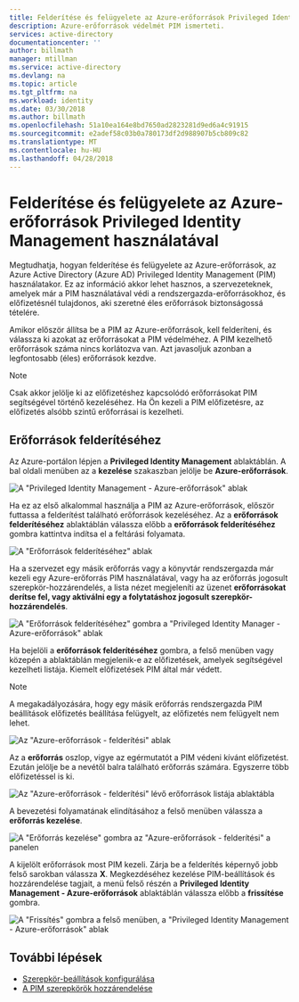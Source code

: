 ```yaml
---
title: Felderítése és felügyelete az Azure-erőforrások Privileged Identity Management használatával |} Microsoft Docs
description: Azure-erőforrások védelmét PIM ismerteti.
services: active-directory
documentationcenter: ''
author: billmath
manager: mtillman
ms.service: active-directory
ms.devlang: na
ms.topic: article
ms.tgt_pltfrm: na
ms.workload: identity
ms.date: 03/30/2018
ms.author: billmath
ms.openlocfilehash: 51a10ea164e8bd7650ad2823281d9ed6a4c91915
ms.sourcegitcommit: e2adef58c03b0a780173df2d988907b5cb809c82
ms.translationtype: MT
ms.contentlocale: hu-HU
ms.lasthandoff: 04/28/2018
---
```

# <a name="discover-and-manage-azure-resources-by-using-privileged-identity-management"></a>Felderítése és felügyelete az Azure-erőforrások Privileged Identity Management használatával

Megtudhatja, hogyan felderítése és felügyelete az Azure-erőforrások, az Azure Active Directory (Azure AD) Privileged Identity Management (PIM) használatakor. Ez az információ akkor lehet hasznos, a szervezeteknek, amelyek már a PIM használatával védi a rendszergazda-erőforrásokhoz, és előfizetésnél tulajdonos, aki szeretné éles erőforrások biztonságossá tételére.

Amikor először állítsa be a PIM az Azure-erőforrások, kell felderíteni, és válassza ki azokat az erőforrásokat a PIM védelméhez. A PIM kezelhető erőforrások száma nincs korlátozva van. Azt javasoljuk azonban a legfontosabb (éles) erőforrások kezdve.

> [!NOTE]
> Csak akkor jelölje ki az előfizetéshez kapcsolódó erőforrásokat PIM segítségével történő kezeléséhez. Ha Ön kezeli a PIM előfizetésre, az előfizetés alsóbb szintű erőforrásai is kezelheti.

## <a name="discover-resources"></a>Erőforrások felderítéséhez

Az Azure-portálon lépjen a **Privileged Identity Management** ablaktáblán. A bal oldali menüben az a **kezelése** szakaszban jelölje be **Azure-erőforrások**.

![A "Privileged Identity Management - Azure-erőforrások" ablak](media/azure-pim-resource-rbac/aadpim_manage_azure_resources.png)

Ha ez az első alkalommal használja a PIM az Azure-erőforrások, először futtassa a felderítést található erőforrások kezeléséhez. Az a **erőforrások felderítéséhez** ablaktáblán válassza előbb a **erőforrások felderítéséhez** gombra kattintva indítsa el a feltárási folyamata.

![A "Erőforrások felderítéséhez" ablak](media/azure-pim-resource-rbac/aadpim_first_run_discovery.png)

Ha a szervezet egy másik erőforrás vagy a könyvtár rendszergazda már kezeli egy Azure-erőforrás PIM használatával, vagy ha az erőforrás jogosult szerepkör-hozzárendelés, a lista nézet megjeleníti az üzenet **erőforrásokat derítse fel, vagy aktiválni egy a folytatáshoz jogosult szerepkör-hozzárendelés**. 

![A "Erőforrások felderítéséhez" gombra a "Privileged Identity Manager - Azure-erőforrások" ablak](media/azure-pim-resource-rbac/aadpim_discover_eligible_not_active.png)

Ha bejelöli a **erőforrások felderítéséhez** gombra, a felső menüben vagy közepén a ablaktáblán megjelenik-e az előfizetések, amelyek segítségével kezelheti listája. Kiemelt előfizetések PIM által már védett.

> [!NOTE]
> A megakadályozására, hogy egy másik erőforrás rendszergazda PIM beállítások előfizetés beállítása felügyelt, az előfizetés nem felügyelt nem lehet.

![Az "Azure-erőforrások - felderítési" ablak](media/azure-pim-resource-rbac/aadpim_discovery_some_selected.png)

Az a **erőforrás** oszlop, vigye az egérmutatót a PIM védeni kívánt előfizetést. Ezután jelölje be a nevétől balra található erőforrás számára. Egyszerre több előfizetéssel is ki.

![Az "Azure-erőforrások - felderítési" lévő erőforrások listája ablaktábla](media/azure-pim-resource-rbac/aadpim_discovery_all_selected.png)

A bevezetési folyamatának elindításához a felső menüben válassza a **erőforrás kezelése**.

![A "Erőforrás kezelése" gombra az "Azure-erőforrások - felderítési" a panelen](media/azure-pim-resource-rbac/aadpim_discovery_click_manage.png)

A kijelölt erőforrások most PIM kezeli. Zárja be a felderítés képernyő jobb felső sarokban válassza **X**. Megkezdéséhez kezelése PIM-beállítások és hozzárendelése tagjait, a menü felső részén a **Privileged Identity Management - Azure-erőforrások** ablaktáblán válassza előbb a **frissítése** gombra.

![A "Frissítés" gombra a felső menüben, a "Privileged Identity Management - Azure-erőforrások" ablak](media/azure-pim-resource-rbac/aadpim_discovery_resources_refresh.png)

## <a name="next-steps"></a>További lépések

- [Szerepkör-beállítások konfigurálása](pim-resource-roles-configure-role-settings.md)
- [A PIM szerepkörök hozzárendelése](pim-resource-roles-assign-roles.md)
